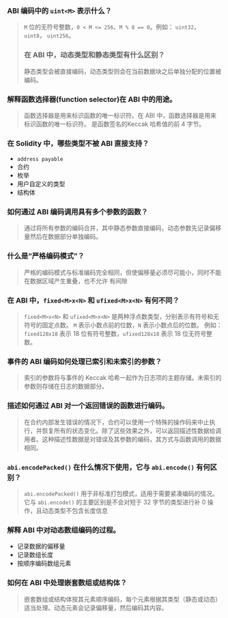 ### ABI 编码中的 `uint<M>` 表示什么？
> `M` 位的无符号整数，`0 < M <= 256`、`M % 8 == 0`。例如： `uint32`， `uint8`， `uint256`。
>
>### 在 ABI 中，动态类型和静态类型有什么区别？
>
>静态类型会被直接编码，动态类型则会在当前数据块之后单独分配的位置被编码。

### 解释函数选择器(function selector)在 ABI 中的用途。

> 函数选择器是用来标识函数的唯一标识符。在 ABI 中，函数选择器是用来标识函数的唯一标识符。
> 是函数签名的Keccak 哈希值的前 4 字节。

### 在 Solidity 中，哪些类型不被 ABI 直接支持？
- `address payable`
- 合约
- 枚举
- 用户自定义的类型
- 结构体
  
### 如何通过 ABI 编码调用具有多个参数的函数？
> 通过将所有参数的编码合并，其中静态参数直接编码，动态参数先记录偏移量然后在数据部分单独编码。
>

 ### 什么是“严格编码模式”？

>严格的编码模式与标准编码完全相同，但使偏移量必须尽可能小，同时不能在数据区域产生重叠，也不允许
有间隙

### 在 ABI 中，`fixed<M>x<N>` 和 `ufixed<M>x<N>` 有何不同？

> `fixed<M>x<N>` 和 `ufixed<M>x<N>` 是两种浮点数类型，分别表示有符号和无符号的固定点数。
> `M` 表示小数点前的位数，`N` 表示小数点后的位数。
> 例如：`fixed128x18` 表示 18 位有符号整数，`ufixed128x18` 表示 18 位无符号整数。

 
### 事件的 ABI 编码如何处理已索引和未索引的参数？
>
> 索引的参数将与事件的 Keccak 哈希一起作为日志项的主题存储。未索引的参数则存储在日志的数据部分。


### 描述如何通过 ABI 对一个返回错误的函数进行编码。
>在合约内部发生错误的情况下，合约可以使用一个特殊的操作码来中止执行，并恢复所有的状态变化。除了这些效果之外，可以返回描述性数据给调用者。这种描述性数据是对错误及其参数的编码，其方式与函数调用的数据相同。

### `abi.encodePacked()` 在什么情况下使用，它与 `abi.encode()` 有何区别？
>`abi.encodePacked()` 用于非标准打包模式，适用于需要紧凑编码的情况。它与 `abi.encode()` 的主要区别是不会对短于 32 字节的类型进行补 0 操作，且动态类型不包含长度信息

### 解释 ABI 中对动态数组编码的过程。
- 记录数据的偏移量
- 记录数组长度
- 按顺序编码数组元素

### 如何在 ABI 中处理嵌套数组或结构体？
>嵌套数组或结构体按其元素顺序编码，每个元素根据其类型（静态或动态）适当处理。动态元素会记录偏移量，然后编码其内容。